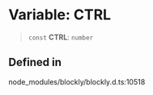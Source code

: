 # Variable: CTRL

> `const` **CTRL**: `number`

## Defined in

node_modules/blockly/blockly.d.ts:10518
